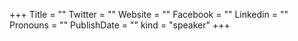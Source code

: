 +++
Title = ""
Twitter = ""
Website = ""
Facebook = ""
Linkedin = ""
Pronouns = ""
PublishDate = ""
kind = "speaker"
+++
